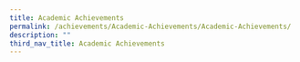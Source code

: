 ```yaml
---
title: Academic Achievements
permalink: /achievements/Academic-Achievements/Academic-Achievements/
description: ""
third_nav_title: Academic Achievements
---
```

